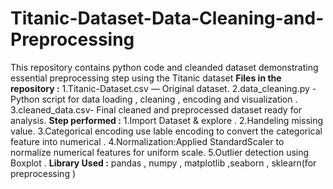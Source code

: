 # Titanic-Dataset-Data-Cleaning-and-Preprocessing
This repository contains python code and cleanded dataset demonstrating essential preprocessing step using the Titanic dataset 
**Files in the repository :**
1.Titanic-Dataset.csv — Original dataset.
2.data_cleaning.py - Python  script for data loading , cleaning , encoding and visualization .
3.cleaned_data.csv- Final cleaned and preprocessed dataset ready for analysis. 
**Step performed :**
1.Import Dataset & explore .
2.Handeling missing value. 
3.Categorical encoding use lable encoding to convert the categorical feature into numerical .
4.Normalization:Applied StandardScaler to normalize numerical features for uniform scale.
5.Outlier detection using Boxplot .
**Library Used :**
pandas , numpy , matplotlib ,seaborn , sklearn(for preprocessing )
